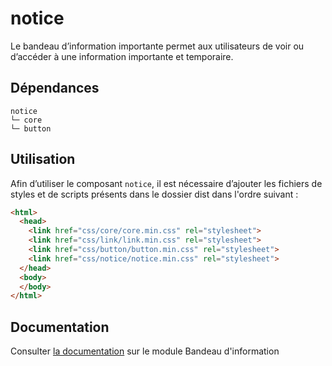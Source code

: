 # notice

Le bandeau d’information importante permet aux utilisateurs de voir ou d’accéder à une information importante et temporaire.

## Dépendances
```shell
notice
└─ core
└─ button
```

## Utilisation
Afin d’utiliser le composant `notice`, il est nécessaire d’ajouter les fichiers de styles et de scripts présents dans le dossier dist dans l'ordre suivant :
```html
<html>
  <head>
    <link href="css/core/core.min.css" rel="stylesheet">
    <link href="css/link/link.min.css" rel="stylesheet">
    <link href="css/button/button.min.css" rel="stylesheet">
    <link href="css/notice/notice.min.css" rel="stylesheet">
  </head>
  <body>
  </body>
</html>
```

## Documentation

Consulter [la documentation](https://gouvfr.atlassian.net/wiki/spaces/DB/pages/992903190/) sur le module Bandeau d'information